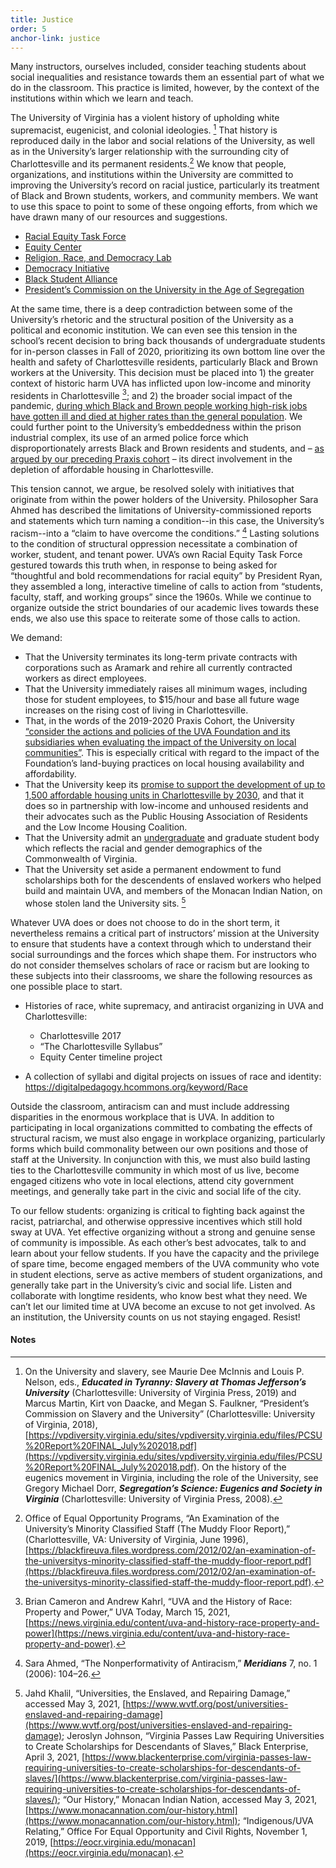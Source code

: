 ```yaml
---
title: Justice
order: 5
anchor-link: justice
---
```


Many instructors, ourselves included, consider teaching students about social inequalities and resistance towards them an essential part of what we do in the classroom. This practice is limited, however, by the context of the institutions within which we learn and teach.

The University of Virginia has a violent history of upholding white supremacist, eugenicist, and colonial ideologies. [^33] That history is reproduced daily in the labor and social relations of the University, as well as in the University’s larger relationship with the surrounding city of Charlottesville and its permanent residents.[^34] We know that people, organizations, and institutions within the University are committed to improving the University’s record on racial justice, particularly its treatment of Black and Brown students, workers, and community members. We want to use this space to point to some of these ongoing efforts, from which we have drawn many of our resources and suggestions.

* [Racial Equity Task Force](https://racialequity.virginia.edu/)
* [Equity Center](https://virginiaequitycenter.org/)
* [Religion, Race, and Democracy Lab](https://religionlab.virginia.edu/)
* [Democracy Initiative](https://democracyinitiative.virginia.edu/)
* [Black Student Alliance](https://www.bsaatuva.com/)
* [President’s Commission on the University in the Age of Segregation](https://segregation.virginia.edu/)

At the same time, there is a deep contradiction between some of the University’s rhetoric and the structural position of the University as a political and economic institution. We can even see this tension in the school’s recent decision to bring back thousands of undergraduate students for in-person classes in Fall of 2020, prioritizing its own bottom line over the health and safety of Charlottesville residents, particularly Black and Brown workers at the University. This decision must be placed into 1) the greater context of historic harm UVA has inflicted upon low-income and minority residents in Charlottesville [^35]; and 2) the broader social impact of the pandemic, [during which Black and Brown people working high-risk jobs have gotten ill and died at higher rates than the general population](https://www.nytimes.com/2020/04/29/magazine/racial-disparities-covid-19.html). We could further point to the University’s embeddedness within the prison industrial complex, its use of an armed police force which disproportionately arrests Black and Brown residents and students, and – [as argued by our preceding Praxis cohort](https://landandlegacy.scholarslab.org/index.html) – its direct involvement in the depletion of affordable housing in Charlottesville.

This tension cannot, we argue, be resolved solely with initiatives that originate from within the power holders of the University. Philosopher Sara Ahmed has described the limitations of University-commissioned reports and statements which turn naming a condition--in this case, the University’s racism--into a “claim to have overcome the conditions.” [^36] Lasting solutions to the condition of structural oppression necessitate a combination of  worker, student, and tenant power. UVA’s own Racial Equity Task Force gestured towards this truth when, in response to being asked for “thoughtful and bold recommendations for racial equity” by President Ryan, they assembled a long, interactive timeline of calls to action from “students, faculty, staff, and working groups” since the 1960s. While we continue to organize outside the strict boundaries of our academic lives towards these ends, we also use this space to reiterate some of those calls to action. 

We demand:
* That the University terminates its long-term private contracts with corporations such as Aramark and rehire all currently contracted workers as direct employees.
* That the University immediately raises all minimum wages, including those for student employees, to $15/hour and base all future wage increases on the rising cost of living in Charlottesville.
* That, in the words of the 2019-2020 Praxis Cohort, the University [“consider the actions and policies of the UVA Foundation and its subsidiaries when evaluating the impact of the University on local communities”](https://landandlegacy.scholarslab.org/future-directions.html). This is especially critical with regard to the impact of the Foundation’s land-buying practices on local housing availability and affordability.
* That the University keep its [promise to support the development of up to 1,500 affordable housing units in Charlottesville by 2030](https://augustafreepress.com/uva-commits-to-ambitious-affordable-housing-goal/), and that it does so in partnership with low-income and unhoused residents and their advocates such as the Public Housing Association of Residents and the Low Income Housing Coalition.
* That the University admit an [undergraduate](https://racialequity.virginia.edu/sites/g/files/jsddwu356/files/2020-08/RETFFinalSigned.pdf) and graduate student body which reflects the racial and gender demographics of the Commonwealth of Virginia.
* That the University set aside a permanent endowment to fund scholarships both for the descendents of enslaved workers who helped build and maintain UVA, and members of the Monacan Indian Nation, on whose stolen land the University sits. [^37] 

Whatever UVA does or does not choose to do in the short term, it nevertheless remains a critical part of instructors’ mission at the University to ensure that students have a context through which to understand their social surroundings and the forces which shape them. For instructors who do not consider themselves scholars of race or racism but are looking to these subjects into their classrooms, we share the following resources as one possible place to start.

* Histories of race, white supremacy, and antiracist organizing in UVA and Charlottesville: 
    * Charlottesville 2017 
    * “The Charlottesville Syllabus”
    * Equity Center timeline project

* A collection of syllabi and digital projects on issues of race and identity: https://digitalpedagogy.hcommons.org/keyword/Race

Outside the classroom, antiracism can and must include addressing disparities in the enormous workplace that is UVA. In addition to participating in local organizations committed to combating the effects of structural racism, we must also engage in workplace organizing, particularly forms which build commonality between our own positions and those of staff at the University. In conjunction with this, we must also build lasting ties to the Charlottesville community in which most of us live, become engaged citizens who vote in local elections, attend city government meetings, and generally take part in the civic and social life of the city.

To our fellow students: organizing is critical to fighting back against the racist, patriarchal, and otherwise oppressive incentives which still hold sway at UVA. Yet effective organizing without a strong and genuine sense of community is impossible. As each other’s best advocates, talk to and learn about your fellow students. If you have the capacity and the privilege of spare time, become engaged members of the UVA community who vote in student elections, serve as active members of student organizations, and generally take part in the University’s civic and social life. Listen and collaborate with longtime residents, who know best what they need. We can’t  let our limited time at UVA become an excuse to not get involved. As an institution, the University counts on us not staying engaged. Resist! 

#### Notes

[^33]: On the University and slavery, see Maurie Dee McInnis and Louis P. Nelson, eds., ***Educated in Tyranny: Slavery at Thomas Jefferson’s University*** (Charlottesville: University of Virginia Press, 2019) and Marcus Martin, Kirt von Daacke, and Megan S. Faulkner, “President’s Commission on Slavery and the University” (Charlottesville: University of Virginia, 2018), [https://vpdiversity.virginia.edu/sites/vpdiversity.virginia.edu/files/PCSU%20Report%20FINAL_July%202018.pdf](https://vpdiversity.virginia.edu/sites/vpdiversity.virginia.edu/files/PCSU%20Report%20FINAL_July%202018.pdf). On the history of the eugenics movement in Virginia, including the role of the University, see Gregory Michael Dorr, ***Segregation’s Science: Eugenics and Society in Virginia*** (Charlottesville: University of Virginia Press, 2008). 

[^34]: Office of Equal Opportunity Programs, “An Examination of the University’s Minority Classified Staff (The Muddy Floor Report),” (Charlottesville, VA: University of Virginia, June 1996), [https://blackfireuva.files.wordpress.com/2012/02/an-examination-of-the-universitys-minority-classified-staff-the-muddy-floor-report.pdf](https://blackfireuva.files.wordpress.com/2012/02/an-examination-of-the-universitys-minority-classified-staff-the-muddy-floor-report.pdf).

[^35]: Brian Cameron and Andrew Kahrl, “UVA and the History of Race: Property and Power,” UVA Today, March 15, 2021, [https://news.virginia.edu/content/uva-and-history-race-property-and-power](https://news.virginia.edu/content/uva-and-history-race-property-and-power).

[^36]: Sara Ahmed, “The Nonperformativity of Antiracism,” ***Meridians*** 7, no. 1 (2006): 104–26.

[^37]: Jahd Khalil, “Universities, the Enslaved, and Repairing Damage,” accessed May 3, 2021, [https://www.wvtf.org/post/universities-enslaved-and-repairing-damage](https://www.wvtf.org/post/universities-enslaved-and-repairing-damage); Jeroslyn Johnson, “Virginia Passes Law Requiring Universities to Create Scholarships for Descendants of Slaves,” Black Enterprise, April 3, 2021, [https://www.blackenterprise.com/virginia-passes-law-requiring-universities-to-create-scholarships-for-descendants-of-slaves/](https://www.blackenterprise.com/virginia-passes-law-requiring-universities-to-create-scholarships-for-descendants-of-slaves/); “Our History,” Monacan Indian Nation, accessed May 3, 2021, [https://www.monacannation.com/our-history.html](https://www.monacannation.com/our-history.html); “Indigenous/UVA Relating,” Office For Equal Opportunity and Civil Rights, November 1, 2019, [https://eocr.virginia.edu/monacan](https://eocr.virginia.edu/monacan).



